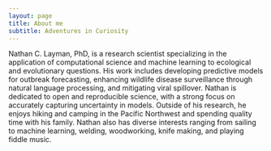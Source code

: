 ```yaml
---
layout: page
title: About me
subtitle: Adventures in Curiosity
---
```


Nathan C. Layman, PhD, is a research scientist specializing in the application of computational science and machine learning to ecological and evolutionary questions. His work includes developing predictive models for outbreak forecasting, enhancing wildlife disease surveillance through natural language processing, and mitigating viral spillover. Nathan is dedicated to open and reproducible science, with a strong focus on accurately capturing uncertainty in models. Outside of his research, he enjoys hiking and camping in the Pacific Northwest and spending quality time with his family. Nathan also has diverse interests ranging from sailing to machine learning, welding, woodworking, knife making, and playing fiddle music.

